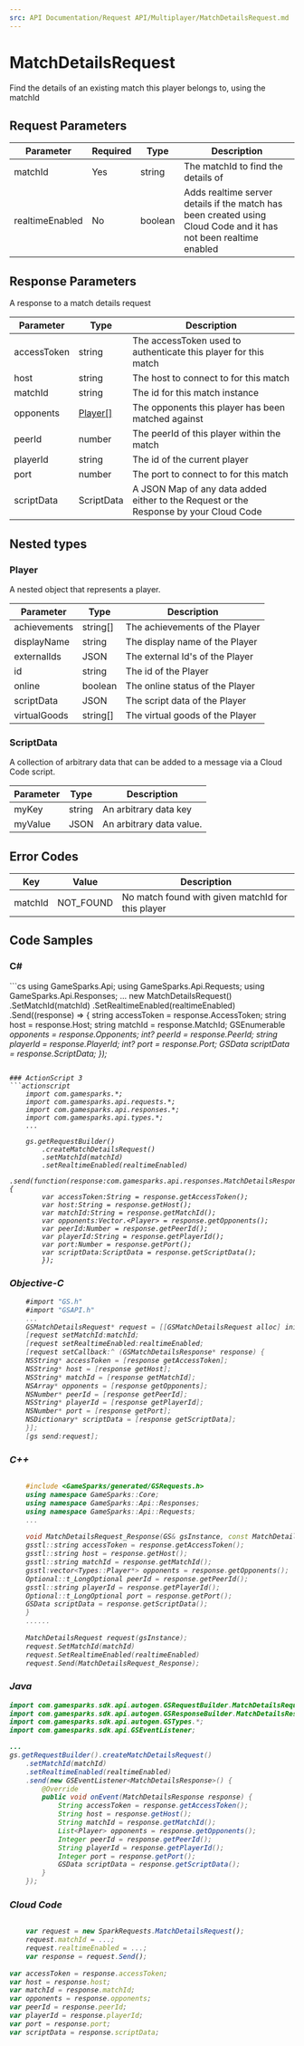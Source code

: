 ```yaml
---
src: API Documentation/Request API/Multiplayer/MatchDetailsRequest.md
---
```


# MatchDetailsRequest


Find the details of an existing match this player belongs to, using the matchId


## Request Parameters

Parameter | Required | Type | Description
--------- | -------- | ---- | -----------
matchId | Yes | string | The matchId to find the details of
realtimeEnabled | No | boolean | Adds realtime server details if the match has been created using Cloud Code and it has not been realtime enabled

## Response Parameters


A response to a match details request

Parameter | Type | Description
--------- | ---- | -----------
accessToken | string | The accessToken used to authenticate this player for this match
host | string | The host to connect to for this match
matchId | string | The id for this match instance
opponents | [Player[]](#player) | The opponents this player has been matched against
peerId | number | The peerId of this player within the match
playerId | string | The id of the current player
port | number | The port to connect to for this match
scriptData | ScriptData | A JSON Map of any data added either to the Request or the Response by your Cloud Code

## Nested types

### Player

A nested object that represents a player.

Parameter | Type | Description
--------- | ---- | -----------
achievements | string[] | The achievements of the Player
displayName | string | The display name of the Player
externalIds | JSON | The external Id's of the Player
id | string | The id of the Player
online | boolean | The online status of the Player
scriptData | JSON | The script data of the Player
virtualGoods | string[] | The virtual goods of the Player

### ScriptData

A collection of arbitrary data that can be added to a message via a Cloud Code script.

Parameter | Type | Description
--------- | ---- | -----------
myKey | string | An arbitrary data key
myValue | JSON | An arbitrary data value.

## Error Codes

Key | Value | Description
--------- | ----------- | -----------
matchId | NOT_FOUND | No match found with given matchId for this player

## Code Samples

<h3>C#</h3>
```cs
	using GameSparks.Api;
	using GameSparks.Api.Requests;
	using GameSparks.Api.Responses;
	...
	new MatchDetailsRequest()
		.SetMatchId(matchId)
		.SetRealtimeEnabled(realtimeEnabled)
		.Send((response) => {
		string accessToken = response.AccessToken; 
		string host = response.Host; 
		string matchId = response.MatchId; 
		GSEnumerable<var> opponents = response.Opponents; 
		int? peerId = response.PeerId; 
		string playerId = response.PlayerId; 
		int? port = response.Port; 
		GSData scriptData = response.ScriptData; 
		});

```

### ActionScript 3
```actionscript
	import com.gamesparks.*;
	import com.gamesparks.api.requests.*;
	import com.gamesparks.api.responses.*;
	import com.gamesparks.api.types.*;
	...
	
	gs.getRequestBuilder()
	    .createMatchDetailsRequest()
		.setMatchId(matchId)
		.setRealtimeEnabled(realtimeEnabled)
		.send(function(response:com.gamesparks.api.responses.MatchDetailsResponse):void {
		var accessToken:String = response.getAccessToken(); 
		var host:String = response.getHost(); 
		var matchId:String = response.getMatchId(); 
		var opponents:Vector.<Player> = response.getOpponents(); 
		var peerId:Number = response.getPeerId(); 
		var playerId:String = response.getPlayerId(); 
		var port:Number = response.getPort(); 
		var scriptData:ScriptData = response.getScriptData(); 
		});

```

### Objective-C
```objectivec
	#import "GS.h"
	#import "GSAPI.h"
	...
	GSMatchDetailsRequest* request = [[GSMatchDetailsRequest alloc] init];
	[request setMatchId:matchId;
	[request setRealtimeEnabled:realtimeEnabled;
	[request setCallback:^ (GSMatchDetailsResponse* response) {
	NSString* accessToken = [response getAccessToken]; 
	NSString* host = [response getHost]; 
	NSString* matchId = [response getMatchId]; 
	NSArray* opponents = [response getOpponents]; 
	NSNumber* peerId = [response getPeerId]; 
	NSString* playerId = [response getPlayerId]; 
	NSNumber* port = [response getPort]; 
	NSDictionary* scriptData = [response getScriptData]; 
	}];
	[gs send:request];

```

### C++
```cpp

	#include <GameSparks/generated/GSRequests.h>
	using namespace GameSparks::Core;
	using namespace GameSparks::Api::Responses;
	using namespace GameSparks::Api::Requests;
	...
	
	void MatchDetailsRequest_Response(GS& gsInstance, const MatchDetailsResponse& response) {
	gsstl::string accessToken = response.getAccessToken(); 
	gsstl::string host = response.getHost(); 
	gsstl::string matchId = response.getMatchId(); 
	gsstl:vector<Types::Player*> opponents = response.getOpponents(); 
	Optional::t_LongOptional peerId = response.getPeerId(); 
	gsstl::string playerId = response.getPlayerId(); 
	Optional::t_LongOptional port = response.getPort(); 
	GSData scriptData = response.getScriptData(); 
	}
	......
	
	MatchDetailsRequest request(gsInstance);
	request.SetMatchId(matchId)
	request.SetRealtimeEnabled(realtimeEnabled)
	request.Send(MatchDetailsRequest_Response);
```

### Java
```java
import com.gamesparks.sdk.api.autogen.GSRequestBuilder.MatchDetailsRequest;
import com.gamesparks.sdk.api.autogen.GSResponseBuilder.MatchDetailsResponse;
import com.gamesparks.sdk.api.autogen.GSTypes.*;
import com.gamesparks.sdk.api.GSEventListener;

...
gs.getRequestBuilder().createMatchDetailsRequest()
	.setMatchId(matchId)
	.setRealtimeEnabled(realtimeEnabled)
	.send(new GSEventListener<MatchDetailsResponse>() {
		@Override
		public void onEvent(MatchDetailsResponse response) {
			String accessToken = response.getAccessToken(); 
			String host = response.getHost(); 
			String matchId = response.getMatchId(); 
			List<Player> opponents = response.getOpponents(); 
			Integer peerId = response.getPeerId(); 
			String playerId = response.getPlayerId(); 
			Integer port = response.getPort(); 
			GSData scriptData = response.getScriptData(); 
		}
	});

```

### Cloud Code
```javascript

	var request = new SparkRequests.MatchDetailsRequest();
	request.matchId = ...;
	request.realtimeEnabled = ...;
	var response = request.Send();
	
var accessToken = response.accessToken; 
var host = response.host; 
var matchId = response.matchId; 
var opponents = response.opponents; 
var peerId = response.peerId; 
var playerId = response.playerId; 
var port = response.port; 
var scriptData = response.scriptData; 
```


